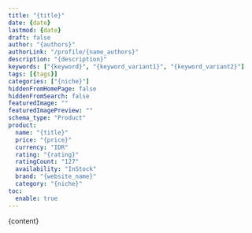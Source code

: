 ```yaml
---
title: "{title}"
date: {date}
lastmod: {date}
draft: false
author: "{authors}"
authorLink: "/profile/{name_authors}"
description: "{description}"
keywords: ["{keyword}", "{keyword_variant1}", "{keyword_variant2}"]
tags: [{tags}]
categories: ["{niche}"]
hiddenFromHomePage: false
hiddenFromSearch: false
featuredImage: ""
featuredImagePreview: ""
schema_type: "Product"
product:
  name: "{title}"
  price: "{price}"
  currency: "IDR"
  rating: "{rating}"
  ratingCount: "127"
  availability: "InStock"
  brand: "{website_name}"
  category: "{niche}"
toc:
  enable: true
---
```

        
{content}
